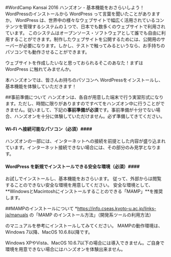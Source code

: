 #WordCamp Kansai 2016 ハンズオン - 基本機能をおさらいしよう！ WordPressのインストールから
WordPress って言葉を聞いたことがありますか。
WordPress は、世界中の様々なウェブサイトで幅広く活用されているコンテンツを管理するシステムの１つで、日本でも数多くのウェブサイトで利用されています。
このシステムはオープンソース・ソフトウェアとして誰でも自由に利用することができます。制作したウェブサイトを公開するためには、公開用のサーバーが必要になります。しかし、テストで触ってみるというなら、お手持ちのパソコンでも動作させることができます。

ウェブサイトを作成したいなと思っておられるそこのあなた！まずは WordPress に触れてみませんか。

本ハンズオンでは、皆さんお持ちのパソコンへ WordPressをインストールし、基本機能を体験していただきます！

##事前準備について
ハンズオンは、各自が用意した端末で行う実習形式になります。ただし、時間に限りがありますのですべてをハンズオン中に行うことができません。従いまして、下記の**事前準備が必須**です。事前準備が十分でない場合、ハンズオンを十分に体験していただけません。必ず準備してきてください。

#### Wi-Fi へ接続可能なパソコン（必須）####

ハンズオンの一部には、インターネットへの接続を前提とした内容が盛り込まれています。インターネット接続できない場合には、その部分のみ見学となります。


#### WordPress を新規でインストールできる安全な環境（必須）####

お試しでインストールし、基本機能をおさらいます。
従って、外部からは閲覧することのできない安全な環境を用意してください。
安全な環境として、**WindowsとMacintoshにインストールすることのできる「MAMP」**を推奨します。

##MAMPのインストールについて
*<https://info.cseas.kyoto-u.ac.jp/links-ja/manuals> の「MAMP のインストール方法」（開発系ツールの利用方法） 

のマニュアルを参考にインストールしてみてください。
MAMPの動作環境は、Windows 7以降、MacOS 10.6.8以降です。

Windows XPやVista、MacOS 10.6.7以下の場合には導入できません。ご自身で環境を用意できない場合にはハンズオンを体験出来ません。
